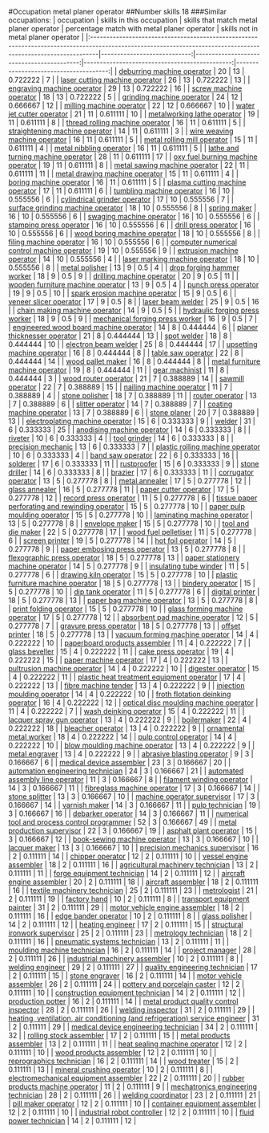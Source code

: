 #Occupation metal planer operator
##Number skills 18
###Similar occupations:
| occupation                                                                                                                                                    |   skills in this occupation |   skills that match metal planer operator |   percentage match with metal planer operator |   skills not in metal planer operator |
|:--------------------------------------------------------------------------------------------------------------------------------------------------------------|----------------------------:|------------------------------------------:|----------------------------------------------:|--------------------------------------:|
| [deburring machine operator](deburring_machine_operator.md)                                                                                                   |                          20 |                                        13 |                                      0.722222 |                                     7 |
| [laser cutting machine operator](laser_cutting_machine_operator.md)                                                                                           |                          26 |                                        13 |                                      0.722222 |                                    13 |
| [engraving machine operator](engraving_machine_operator.md)                                                                                                   |                          29 |                                        13 |                                      0.722222 |                                    16 |
| [screw machine operator](screw_machine_operator.md)                                                                                                           |                          18 |                                        13 |                                      0.722222 |                                     5 |
| [grinding machine operator](grinding_machine_operator.md)                                                                                                     |                          24 |                                        12 |                                      0.666667 |                                    12 |
| [milling machine operator](milling_machine_operator.md)                                                                                                       |                          22 |                                        12 |                                      0.666667 |                                    10 |
| [water jet cutter operator](water_jet_cutter_operator.md)                                                                                                     |                          21 |                                        11 |                                      0.611111 |                                    10 |
| [metalworking lathe operator](metalworking_lathe_operator.md)                                                                                                 |                          19 |                                        11 |                                      0.611111 |                                     8 |
| [thread rolling machine operator](thread_rolling_machine_operator.md)                                                                                         |                          16 |                                        11 |                                      0.611111 |                                     5 |
| [straightening machine operator](straightening_machine_operator.md)                                                                                           |                          14 |                                        11 |                                      0.611111 |                                     3 |
| [wire weaving machine operator](wire_weaving_machine_operator.md)                                                                                             |                          16 |                                        11 |                                      0.611111 |                                     5 |
| [metal rolling mill operator](metal_rolling_mill_operator.md)                                                                                                 |                          15 |                                        11 |                                      0.611111 |                                     4 |
| [metal nibbling operator](metal_nibbling_operator.md)                                                                                                         |                          16 |                                        11 |                                      0.611111 |                                     5 |
| [lathe and turning machine operator](lathe_and_turning_machine_operator.md)                                                                                   |                          28 |                                        11 |                                      0.611111 |                                    17 |
| [oxy fuel burning machine operator](oxy_fuel_burning_machine_operator.md)                                                                                     |                          19 |                                        11 |                                      0.611111 |                                     8 |
| [metal sawing machine operator](metal_sawing_machine_operator.md)                                                                                             |                          22 |                                        11 |                                      0.611111 |                                    11 |
| [metal drawing machine operator](metal_drawing_machine_operator.md)                                                                                           |                          15 |                                        11 |                                      0.611111 |                                     4 |
| [boring machine operator](boring_machine_operator.md)                                                                                                         |                          16 |                                        11 |                                      0.611111 |                                     5 |
| [plasma cutting machine operator](plasma_cutting_machine_operator.md)                                                                                         |                          17 |                                        11 |                                      0.611111 |                                     6 |
| [tumbling machine operator](tumbling_machine_operator.md)                                                                                                     |                          16 |                                        10 |                                      0.555556 |                                     6 |
| [cylindrical grinder operator](cylindrical_grinder_operator.md)                                                                                               |                          17 |                                        10 |                                      0.555556 |                                     7 |
| [surface grinding machine operator](surface_grinding_machine_operator.md)                                                                                     |                          18 |                                        10 |                                      0.555556 |                                     8 |
| [spring maker](spring_maker.md)                                                                                                                               |                          16 |                                        10 |                                      0.555556 |                                     6 |
| [swaging machine operator](swaging_machine_operator.md)                                                                                                       |                          16 |                                        10 |                                      0.555556 |                                     6 |
| [stamping press operator](stamping_press_operator.md)                                                                                                         |                          16 |                                        10 |                                      0.555556 |                                     6 |
| [drill press operator](drill_press_operator.md)                                                                                                               |                          16 |                                        10 |                                      0.555556 |                                     6 |
| [wood boring machine operator](wood_boring_machine_operator.md)                                                                                               |                          18 |                                        10 |                                      0.555556 |                                     8 |
| [filing machine operator](filing_machine_operator.md)                                                                                                         |                          16 |                                        10 |                                      0.555556 |                                     6 |
| [computer numerical control machine operator](computer_numerical_control_machine_operator.md)                                                                 |                          19 |                                        10 |                                      0.555556 |                                     9 |
| [extrusion machine operator](extrusion_machine_operator.md)                                                                                                   |                          14 |                                        10 |                                      0.555556 |                                     4 |
| [laser marking machine operator](laser_marking_machine_operator.md)                                                                                           |                          18 |                                        10 |                                      0.555556 |                                     8 |
| [metal polisher](metal_polisher.md)                                                                                                                           |                          13 |                                         9 |                                      0.5      |                                     4 |
| [drop forging hammer worker](drop_forging_hammer_worker.md)                                                                                                   |                          18 |                                         9 |                                      0.5      |                                     9 |
| [drilling machine operator](drilling_machine_operator.md)                                                                                                     |                          20 |                                         9 |                                      0.5      |                                    11 |
| [wooden furniture machine operator](wooden_furniture_machine_operator.md)                                                                                     |                          13 |                                         9 |                                      0.5      |                                     4 |
| [punch press operator](punch_press_operator.md)                                                                                                               |                          19 |                                         9 |                                      0.5      |                                    10 |
| [spark erosion machine operator](spark_erosion_machine_operator.md)                                                                                           |                          15 |                                         9 |                                      0.5      |                                     6 |
| [veneer slicer operator](veneer_slicer_operator.md)                                                                                                           |                          17 |                                         9 |                                      0.5      |                                     8 |
| [laser beam welder](laser_beam_welder.md)                                                                                                                     |                          25 |                                         9 |                                      0.5      |                                    16 |
| [chain making machine operator](chain_making_machine_operator.md)                                                                                             |                          14 |                                         9 |                                      0.5      |                                     5 |
| [hydraulic forging press worker](hydraulic_forging_press_worker.md)                                                                                           |                          18 |                                         9 |                                      0.5      |                                     9 |
| [mechanical forging press worker](mechanical_forging_press_worker.md)                                                                                         |                          16 |                                         9 |                                      0.5      |                                     7 |
| [engineered wood board machine operator](engineered_wood_board_machine_operator.md)                                                                           |                          14 |                                         8 |                                      0.444444 |                                     6 |
| [planer thicknesser operator](planer_thicknesser_operator.md)                                                                                                 |                          21 |                                         8 |                                      0.444444 |                                    13 |
| [spot welder](spot_welder.md)                                                                                                                                 |                          18 |                                         8 |                                      0.444444 |                                    10 |
| [electron beam welder](electron_beam_welder.md)                                                                                                               |                          25 |                                         8 |                                      0.444444 |                                    17 |
| [upsetting machine operator](upsetting_machine_operator.md)                                                                                                   |                          16 |                                         8 |                                      0.444444 |                                     8 |
| [table saw operator](table_saw_operator.md)                                                                                                                   |                          22 |                                         8 |                                      0.444444 |                                    14 |
| [wood pallet maker](wood_pallet_maker.md)                                                                                                                     |                          16 |                                         8 |                                      0.444444 |                                     8 |
| [metal furniture machine operator](metal_furniture_machine_operator.md)                                                                                       |                          19 |                                         8 |                                      0.444444 |                                    11 |
| [gear machinist](gear_machinist.md)                                                                                                                           |                          11 |                                         8 |                                      0.444444 |                                     3 |
| [wood router operator](wood_router_operator.md)                                                                                                               |                          21 |                                         7 |                                      0.388889 |                                    14 |
| [sawmill operator](sawmill_operator.md)                                                                                                                       |                          22 |                                         7 |                                      0.388889 |                                    15 |
| [nailing machine operator](nailing_machine_operator.md)                                                                                                       |                          11 |                                         7 |                                      0.388889 |                                     4 |
| [stone polisher](stone_polisher.md)                                                                                                                           |                          18 |                                         7 |                                      0.388889 |                                    11 |
| [router operator](router_operator.md)                                                                                                                         |                          13 |                                         7 |                                      0.388889 |                                     6 |
| [slitter operator](slitter_operator.md)                                                                                                                       |                          14 |                                         7 |                                      0.388889 |                                     7 |
| [coating machine operator](coating_machine_operator.md)                                                                                                       |                          13 |                                         7 |                                      0.388889 |                                     6 |
| [stone planer](stone_planer.md)                                                                                                                               |                          20 |                                         7 |                                      0.388889 |                                    13 |
| [electroplating machine operator](electroplating_machine_operator.md)                                                                                         |                          15 |                                         6 |                                      0.333333 |                                     9 |
| [welder](welder.md)                                                                                                                                           |                          31 |                                         6 |                                      0.333333 |                                    25 |
| [anodising machine operator](anodising_machine_operator.md)                                                                                                   |                          14 |                                         6 |                                      0.333333 |                                     8 |
| [riveter](riveter.md)                                                                                                                                         |                          10 |                                         6 |                                      0.333333 |                                     4 |
| [tool grinder](tool_grinder.md)                                                                                                                               |                          14 |                                         6 |                                      0.333333 |                                     8 |
| [precision mechanic](precision_mechanic.md)                                                                                                                   |                          13 |                                         6 |                                      0.333333 |                                     7 |
| [plastic rolling machine operator](plastic_rolling_machine_operator.md)                                                                                       |                          10 |                                         6 |                                      0.333333 |                                     4 |
| [band saw operator](band_saw_operator.md)                                                                                                                     |                          22 |                                         6 |                                      0.333333 |                                    16 |
| [solderer](solderer.md)                                                                                                                                       |                          17 |                                         6 |                                      0.333333 |                                    11 |
| [rustproofer](rustproofer.md)                                                                                                                                 |                          15 |                                         6 |                                      0.333333 |                                     9 |
| [stone driller](stone_driller.md)                                                                                                                             |                          14 |                                         6 |                                      0.333333 |                                     8 |
| [brazier](brazier.md)                                                                                                                                         |                          17 |                                         6 |                                      0.333333 |                                    11 |
| [corrugator operator](corrugator_operator.md)                                                                                                                 |                          13 |                                         5 |                                      0.277778 |                                     8 |
| [metal annealer](metal_annealer.md)                                                                                                                           |                          17 |                                         5 |                                      0.277778 |                                    12 |
| [glass annealer](glass_annealer.md)                                                                                                                           |                          16 |                                         5 |                                      0.277778 |                                    11 |
| [paper cutter operator](paper_cutter_operator.md)                                                                                                             |                          17 |                                         5 |                                      0.277778 |                                    12 |
| [record press operator](record_press_operator.md)                                                                                                             |                          11 |                                         5 |                                      0.277778 |                                     6 |
| [tissue paper perforating and rewinding operator](tissue_paper_perforating_and_rewinding_operator.md)                                                         |                          15 |                                         5 |                                      0.277778 |                                    10 |
| [paper pulp moulding operator](paper_pulp_moulding_operator.md)                                                                                               |                          15 |                                         5 |                                      0.277778 |                                    10 |
| [laminating machine operator](laminating_machine_operator.md)                                                                                                 |                          13 |                                         5 |                                      0.277778 |                                     8 |
| [envelope maker](envelope_maker.md)                                                                                                                           |                          15 |                                         5 |                                      0.277778 |                                    10 |
| [tool and die maker](tool_and_die_maker.md)                                                                                                                   |                          22 |                                         5 |                                      0.277778 |                                    17 |
| [wood fuel pelletiser](wood_fuel_pelletiser.md)                                                                                                               |                          11 |                                         5 |                                      0.277778 |                                     6 |
| [screen printer](screen_printer.md)                                                                                                                           |                          19 |                                         5 |                                      0.277778 |                                    14 |
| [hot foil operator](hot_foil_operator.md)                                                                                                                     |                          14 |                                         5 |                                      0.277778 |                                     9 |
| [paper embosing press operator](paper_embosing_press_operator.md)                                                                                             |                          13 |                                         5 |                                      0.277778 |                                     8 |
| [flexographic press operator](flexographic_press_operator.md)                                                                                                 |                          18 |                                         5 |                                      0.277778 |                                    13 |
| [paper stationery machine operator](paper_stationery_machine_operator.md)                                                                                     |                          14 |                                         5 |                                      0.277778 |                                     9 |
| [insulating tube winder](insulating_tube_winder.md)                                                                                                           |                          11 |                                         5 |                                      0.277778 |                                     6 |
| [drawing kiln operator](drawing_kiln_operator.md)                                                                                                             |                          15 |                                         5 |                                      0.277778 |                                    10 |
| [plastic furniture machine operator](plastic_furniture_machine_operator.md)                                                                                   |                          18 |                                         5 |                                      0.277778 |                                    13 |
| [bindery operator](bindery_operator.md)                                                                                                                       |                          15 |                                         5 |                                      0.277778 |                                    10 |
| [dip tank operator](dip_tank_operator.md)                                                                                                                     |                          11 |                                         5 |                                      0.277778 |                                     6 |
| [digital printer](digital_printer.md)                                                                                                                         |                          18 |                                         5 |                                      0.277778 |                                    13 |
| [paper bag machine operator](paper_bag_machine_operator.md)                                                                                                   |                          13 |                                         5 |                                      0.277778 |                                     8 |
| [print folding operator](print_folding_operator.md)                                                                                                           |                          15 |                                         5 |                                      0.277778 |                                    10 |
| [glass forming machine operator](glass_forming_machine_operator.md)                                                                                           |                          17 |                                         5 |                                      0.277778 |                                    12 |
| [absorbent pad machine operator](absorbent_pad_machine_operator.md)                                                                                           |                          12 |                                         5 |                                      0.277778 |                                     7 |
| [gravure press operator](gravure_press_operator.md)                                                                                                           |                          18 |                                         5 |                                      0.277778 |                                    13 |
| [offset printer](offset_printer.md)                                                                                                                           |                          18 |                                         5 |                                      0.277778 |                                    13 |
| [vacuum forming machine operator](vacuum_forming_machine_operator.md)                                                                                         |                          14 |                                         4 |                                      0.222222 |                                    10 |
| [paperboard products assembler](paperboard_products_assembler.md)                                                                                             |                          11 |                                         4 |                                      0.222222 |                                     7 |
| [glass beveller](glass_beveller.md)                                                                                                                           |                          15 |                                         4 |                                      0.222222 |                                    11 |
| [cake press operator](cake_press_operator.md)                                                                                                                 |                          19 |                                         4 |                                      0.222222 |                                    15 |
| [paper machine operator](paper_machine_operator.md)                                                                                                           |                          17 |                                         4 |                                      0.222222 |                                    13 |
| [pultrusion machine operator](pultrusion_machine_operator.md)                                                                                                 |                          14 |                                         4 |                                      0.222222 |                                    10 |
| [digester operator](digester_operator.md)                                                                                                                     |                          15 |                                         4 |                                      0.222222 |                                    11 |
| [plastic heat treatment equipment operator](plastic_heat_treatment_equipment_operator.md)                                                                     |                          17 |                                         4 |                                      0.222222 |                                    13 |
| [fibre machine tender](fibre_machine_tender.md)                                                                                                               |                          13 |                                         4 |                                      0.222222 |                                     9 |
| [injection moulding operator](injection_moulding_operator.md)                                                                                                 |                          14 |                                         4 |                                      0.222222 |                                    10 |
| [froth flotation deinking operator](froth_flotation_deinking_operator.md)                                                                                     |                          16 |                                         4 |                                      0.222222 |                                    12 |
| [optical disc moulding machine operator](optical_disc_moulding_machine_operator.md)                                                                           |                          11 |                                         4 |                                      0.222222 |                                     7 |
| [wash deinking operator](wash_deinking_operator.md)                                                                                                           |                          15 |                                         4 |                                      0.222222 |                                    11 |
| [lacquer spray gun operator](lacquer_spray_gun_operator.md)                                                                                                   |                          13 |                                         4 |                                      0.222222 |                                     9 |
| [boilermaker](boilermaker.md)                                                                                                                                 |                          22 |                                         4 |                                      0.222222 |                                    18 |
| [bleacher operator](bleacher_operator.md)                                                                                                                     |                          13 |                                         4 |                                      0.222222 |                                     9 |
| [ornamental metal worker](ornamental_metal_worker.md)                                                                                                         |                          18 |                                         4 |                                      0.222222 |                                    14 |
| [pulp control operator](pulp_control_operator.md)                                                                                                             |                          14 |                                         4 |                                      0.222222 |                                    10 |
| [blow moulding machine operator](blow_moulding_machine_operator.md)                                                                                           |                          13 |                                         4 |                                      0.222222 |                                     9 |
| [metal engraver](metal_engraver.md)                                                                                                                           |                          13 |                                         4 |                                      0.222222 |                                     9 |
| [abrasive blasting operator](abrasive_blasting_operator.md)                                                                                                   |                           9 |                                         3 |                                      0.166667 |                                     6 |
| [medical device assembler](medical_device_assembler.md)                                                                                                       |                          23 |                                         3 |                                      0.166667 |                                    20 |
| [automation engineering technician](automation_engineering_technician.md)                                                                                     |                          24 |                                         3 |                                      0.166667 |                                    21 |
| [automated assembly line operator](automated_assembly_line_operator.md)                                                                                       |                          11 |                                         3 |                                      0.166667 |                                     8 |
| [filament winding operator](filament_winding_operator.md)                                                                                                     |                          14 |                                         3 |                                      0.166667 |                                    11 |
| [fibreglass machine operator](fibreglass_machine_operator.md)                                                                                                 |                          17 |                                         3 |                                      0.166667 |                                    14 |
| [stone splitter](stone_splitter.md)                                                                                                                           |                          13 |                                         3 |                                      0.166667 |                                    10 |
| [machine operator supervisor](machine_operator_supervisor.md)                                                                                                 |                          17 |                                         3 |                                      0.166667 |                                    14 |
| [varnish maker](varnish_maker.md)                                                                                                                             |                          14 |                                         3 |                                      0.166667 |                                    11 |
| [pulp technician](pulp_technician.md)                                                                                                                         |                          19 |                                         3 |                                      0.166667 |                                    16 |
| [debarker operator](debarker_operator.md)                                                                                                                     |                          14 |                                         3 |                                      0.166667 |                                    11 |
| [numerical tool and process control programmer](numerical_tool_and_process_control_programmer.md)                                                             |                          52 |                                         3 |                                      0.166667 |                                    49 |
| [metal production supervisor](metal_production_supervisor.md)                                                                                                 |                          22 |                                         3 |                                      0.166667 |                                    19 |
| [asphalt plant operator](asphalt_plant_operator.md)                                                                                                           |                          15 |                                         3 |                                      0.166667 |                                    12 |
| [book-sewing machine operator](book-sewing_machine_operator.md)                                                                                               |                          13 |                                         3 |                                      0.166667 |                                    10 |
| [lacquer maker](lacquer_maker.md)                                                                                                                             |                          13 |                                         3 |                                      0.166667 |                                    10 |
| [precision mechanics supervisor](precision_mechanics_supervisor.md)                                                                                           |                          16 |                                         2 |                                      0.111111 |                                    14 |
| [chipper operator](chipper_operator.md)                                                                                                                       |                          12 |                                         2 |                                      0.111111 |                                    10 |
| [vessel engine assembler](vessel_engine_assembler.md)                                                                                                         |                          18 |                                         2 |                                      0.111111 |                                    16 |
| [agricultural machinery technician](agricultural_machinery_technician.md)                                                                                     |                          13 |                                         2 |                                      0.111111 |                                    11 |
| [forge equipment technician](forge_equipment_technician.md)                                                                                                   |                          14 |                                         2 |                                      0.111111 |                                    12 |
| [aircraft engine assembler](aircraft_engine_assembler.md)                                                                                                     |                          20 |                                         2 |                                      0.111111 |                                    18 |
| [aircraft assembler](aircraft_assembler.md)                                                                                                                   |                          18 |                                         2 |                                      0.111111 |                                    16 |
| [textile machinery technician](textile_machinery_technician.md)                                                                                               |                          25 |                                         2 |                                      0.111111 |                                    23 |
| [metrologist](metrologist.md)                                                                                                                                 |                          21 |                                         2 |                                      0.111111 |                                    19 |
| [factory hand](factory_hand.md)                                                                                                                               |                          10 |                                         2 |                                      0.111111 |                                     8 |
| [transport equipment painter](transport_equipment_painter.md)                                                                                                 |                          31 |                                         2 |                                      0.111111 |                                    29 |
| [motor vehicle engine assembler](motor_vehicle_engine_assembler.md)                                                                                           |                          18 |                                         2 |                                      0.111111 |                                    16 |
| [edge bander operator](edge_bander_operator.md)                                                                                                               |                          10 |                                         2 |                                      0.111111 |                                     8 |
| [glass polisher](glass_polisher.md)                                                                                                                           |                          14 |                                         2 |                                      0.111111 |                                    12 |
| [heating engineer](heating_engineer.md)                                                                                                                       |                          17 |                                         2 |                                      0.111111 |                                    15 |
| [structural ironwork supervisor](structural_ironwork_supervisor.md)                                                                                           |                          25 |                                         2 |                                      0.111111 |                                    23 |
| [metrology technician](metrology_technician.md)                                                                                                               |                          18 |                                         2 |                                      0.111111 |                                    16 |
| [pneumatic systems technician](pneumatic_systems_technician.md)                                                                                               |                          13 |                                         2 |                                      0.111111 |                                    11 |
| [moulding machine technician](moulding_machine_technician.md)                                                                                                 |                          16 |                                         2 |                                      0.111111 |                                    14 |
| [project manager](project_manager.md)                                                                                                                         |                          28 |                                         2 |                                      0.111111 |                                    26 |
| [industrial machinery assembler](industrial_machinery_assembler.md)                                                                                           |                          10 |                                         2 |                                      0.111111 |                                     8 |
| [welding engineer](welding_engineer.md)                                                                                                                       |                          29 |                                         2 |                                      0.111111 |                                    27 |
| [quality engineering technician](quality_engineering_technician.md)                                                                                           |                          17 |                                         2 |                                      0.111111 |                                    15 |
| [stone engraver](stone_engraver.md)                                                                                                                           |                          16 |                                         2 |                                      0.111111 |                                    14 |
| [motor vehicle assembler](motor_vehicle_assembler.md)                                                                                                         |                          26 |                                         2 |                                      0.111111 |                                    24 |
| [pottery and porcelain caster](pottery_and_porcelain_caster.md)                                                                                               |                          12 |                                         2 |                                      0.111111 |                                    10 |
| [construction equipment technician](construction_equipment_technician.md)                                                                                     |                          14 |                                         2 |                                      0.111111 |                                    12 |
| [production potter](production_potter.md)                                                                                                                     |                          16 |                                         2 |                                      0.111111 |                                    14 |
| [metal product quality control inspector](metal_product_quality_control_inspector.md)                                                                         |                          28 |                                         2 |                                      0.111111 |                                    26 |
| [welding inspector](welding_inspector.md)                                                                                                                     |                          31 |                                         2 |                                      0.111111 |                                    29 |
| [heating, ventilation, air conditioning (and refrigeration) service engineer](heating,_ventilation,_air_conditioning_(and_refrigeration)_service_engineer.md) |                          31 |                                         2 |                                      0.111111 |                                    29 |
| [medical device engineering technician](medical_device_engineering_technician.md)                                                                             |                          34 |                                         2 |                                      0.111111 |                                    32 |
| [rolling stock assembler](rolling_stock_assembler.md)                                                                                                         |                          17 |                                         2 |                                      0.111111 |                                    15 |
| [metal products assembler](metal_products_assembler.md)                                                                                                       |                          13 |                                         2 |                                      0.111111 |                                    11 |
| [heat sealing machine operator](heat_sealing_machine_operator.md)                                                                                             |                          12 |                                         2 |                                      0.111111 |                                    10 |
| [wood products assembler](wood_products_assembler.md)                                                                                                         |                          12 |                                         2 |                                      0.111111 |                                    10 |
| [reprographics technician](reprographics_technician.md)                                                                                                       |                          16 |                                         2 |                                      0.111111 |                                    14 |
| [wood treater](wood_treater.md)                                                                                                                               |                          15 |                                         2 |                                      0.111111 |                                    13 |
| [mineral crushing operator](mineral_crushing_operator.md)                                                                                                     |                          10 |                                         2 |                                      0.111111 |                                     8 |
| [electromechanical equipment assembler](electromechanical_equipment_assembler.md)                                                                             |                          22 |                                         2 |                                      0.111111 |                                    20 |
| [rubber products machine operator](rubber_products_machine_operator.md)                                                                                       |                          11 |                                         2 |                                      0.111111 |                                     9 |
| [mechatronics engineering technician](mechatronics_engineering_technician.md)                                                                                 |                          28 |                                         2 |                                      0.111111 |                                    26 |
| [welding coordinator](welding_coordinator.md)                                                                                                                 |                          23 |                                         2 |                                      0.111111 |                                    21 |
| [pill maker operator](pill_maker_operator.md)                                                                                                                 |                          12 |                                         2 |                                      0.111111 |                                    10 |
| [container equipment assembler](container_equipment_assembler.md)                                                                                             |                          12 |                                         2 |                                      0.111111 |                                    10 |
| [industrial robot controller](industrial_robot_controller.md)                                                                                                 |                          12 |                                         2 |                                      0.111111 |                                    10 |
| [fluid power technician](fluid_power_technician.md)                                                                                                           |                          14 |                                         2 |                                      0.111111 |                                    12 |
